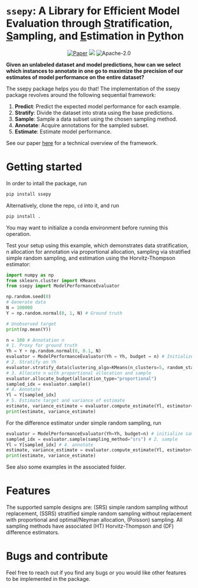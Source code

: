 # `ssepy`: A Library for Efficient Model Evaluation through <ins>S</ins>tratification, <ins>S</ins>ampling, and <ins>E</ins>stimation in <ins>Py</ins>thon

<p align="center">
    <a href="https://arxiv.org/pdf/2406.07320"><img src="https://img.shields.io/badge/paper-arXiv-red" alt="Paper"></a>
            <a style="text-decoration:none !important;" href="https://pypi.org/project/ssepy/" alt="package management"> <img src="https://img.shields.io/badge/pip-package-blue" /></a>
        <img src="https://img.shields.io/github/license/amazon-science/ssepy" alt="Apache-2.0">
</p>

**Given an unlabeled dataset and model predictions, how can we select which
instances to annotate in one go to maximize the precision of our estimates of
model performance on the entire dataset?**

The ssepy package helps you do that! The implementation of
the ssepy package revolves around the following sequential framework:

1. **Predict**: Predict the expected model performance for each
   example.
2. **Stratify**: Divide the dataset into strata using the base predictions.
3. **Sample**: Sample a data subset using the chosen sampling method.
4. **Annotate**: Acquire annotations for the sampled subset.
5. **Estimate**: Estimate model performance.

See our paper [here](https://arxiv.org/pdf/2406.07320) for a technical overview of the framework.

# Getting started

In order to intall the package, run 
```python
pip install ssepy
```

Alternatively, clone the repo, `cd` into it, and run

```python
pip install .
```

You may want to initialize a conda environment before running this operation.

Test your setup using this example, which demonstrates data stratification,
n allocation for annotation via proportional allocation, sampling via
stratified simple random sampling, and estimation using the Horvitz-Thompson
estimator:

```python
import numpy as np
from sklearn.cluster import KMeans
from ssepy import ModelPerformanceEvaluator

np.random.seed(0)
# Generate data
N = 100000
Y = np.random.normal(0, 1, N) # Ground truth

# Unobserved target
print(np.mean(Y))

n = 100 # Annotation n
# 1. Proxy for ground truth
Yh = Y + np.random.normal(0, 0.1, N)
evaluator = ModelPerformanceEvaluator(Yh = Yh, budget = n) # Initialize evaluator
# 2. Stratify on Yh
evaluator.stratify_data(clustering_algo=KMeans(n_clusters=5, random_state=0, n_init="auto"), X=Yh) # 5 strata
# 3. Allocate n with proportional allocation and sample
evaluator.allocate_budget(allocation_type="proportional")
sampled_idx = evaluator.sample()
# 4. Annotate
Yl = Y[sampled_idx]
# 5. Estimate target and variance of estimate
estimate, variance_estimate = evaluator.compute_estimate(Yl, estimator="ht")
print(estimate, variance_estimate)
```

For the difference estimator under simple random sampling, run

```python
evaluator = ModelPerformanceEvaluator(Yh=Yh, budget=n) # initialize sampler
sampled_idx = evaluator.sample(sampling_method="srs") # 2. sample
Yl = Y[sampled_idx] # 4. annotate
estimate, variance_estimate = evaluator.compute_estimate(Yl, estimator="df") # 5. estimate
print(estimate, variance_estimate)
```

See also some examples in the associated folder. 

# Features

The supported sample designs are: (SRS) simple random sampling without
replacement, (SSRS) stratified simple random sampling without replacement with
proportional and optimal/Neyman allocation, (Poisson) sampling. All sampling
methods have associated (HT) Horvitz-Thompson and (DF) difference estimators.

# Bugs and contribute

Feel free to reach out if you find any bugs or you would like other features to
be implemented in the package.
